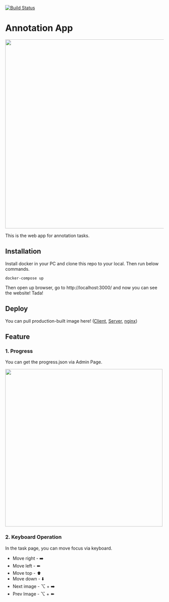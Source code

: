 
[![Build Status](https://travis-ci.com/YIPG/Annotation.svg?token=4Eu75y8n2jCAEm9jFfUz&branch=master)](https://travis-ci.com/YIPG/Annotation)

# Annotation App

<img src="https://user-images.githubusercontent.com/19145527/58791295-e4fd4f80-862c-11e9-9dc8-2c77aa45ddbf.gif" width="600px" />

This is the web app for annotation tasks.

## Installation
Install docker in your PC and clone this repo to your local. Then run below commands.

```
docker-compose up
```

Then open up browser, go to http://localhost:3000/ and now you can see the website! Tada!

## Deploy

You can pull production-built image here! ([Client](https://cloud.docker.com/repository/docker/yuyaito3/annotation-client), [Server](https://cloud.docker.com/repository/docker/yuyaito3/annotation-server), [nginx](https://cloud.docker.com/repository/docker/yuyaito3/annotation-nginx))

## Feature

### 1. Progress

You can get the progress.json via Admin Page.

<img src="https://user-images.githubusercontent.com/19145527/58790531-8683a180-862b-11e9-8903-7ef4c9256001.png" width="500px" />

### 2. Keyboard Operation

In the task page, you can move focus via keyboard.

- Move right -  :arrow_right: 
- Move left -  :arrow_left: 
- Move top - :arrow_up: 
- Move down -  :arrow_down: 
- Next image - ⌥ + :arrow_right:
- Prev Image - ⌥ + :arrow_left: 
